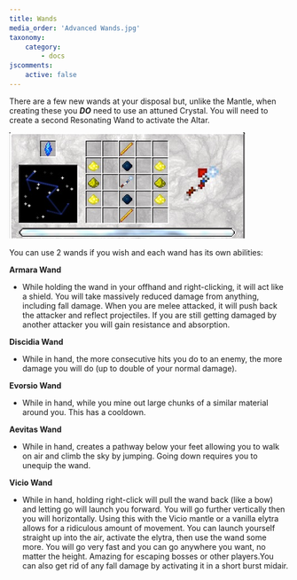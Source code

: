 ```yaml
---
title: Wands
media_order: 'Advanced Wands.jpg'
taxonomy:
    category:
        - docs
jscomments:
    active: false
---
```


There are a few new wands at your disposal but, unlike the Mantle, when creating these you _**DO**_  need to use an attuned Crystal. You will need to create a second Resonating Wand to activate the Altar.

![Wands](Advanced%20Wands.jpg)

You can use 2 wands if you wish and each wand has its own abilities:

**Armara Wand**
* While holding the wand in your offhand and right-clicking, it will act like a shield. You will  take massively reduced damage from anything, including fall damage. When you are melee attacked, it will push back the attacker and reflect projectiles. If you are still getting damaged by another attacker you will gain resistance and absorption.

**Discidia Wand**
* While in hand, the more consecutive hits you do to an enemy, the more damage you will do (up to double of your normal damage).

**Evorsio Wand**
* While in hand, while you mine out large chunks of a similar material around you. This has a cooldown.

**Aevitas Wand**
* While in hand, creates a pathway below your feet allowing you to walk on air and climb the sky by jumping. Going down requires you to unequip the wand.

**Vicio Wand**
* While in hand, holding right-click will pull the wand back (like a bow) and letting go will launch you forward. You will go further vertically then you will horizontally. Using this with the Vicio mantle or a vanilla elytra allows for a ridiculous amount of movement. You can launch yourself straight up into the air, activate the elytra, then use the wand some more. You will go very fast and you can go anywhere you want, no matter the height. Amazing for escaping bosses or other players.You can also get rid of any fall damage by activating it in a short burst midair.
